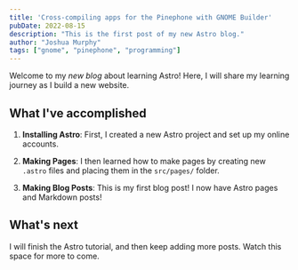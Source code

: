 ```yaml
---
title: 'Cross-compiling apps for the Pinephone with GNOME Builder'
pubDate: 2022-08-15
description: "This is the first post of my new Astro blog."
author: "Joshua Murphy"
tags: ["gnome", "pinephone", "programming"]
---
```


Welcome to my _new blog_ about learning Astro! Here, I will share my learning journey as I build a new website.

## What I've accomplished

1. **Installing Astro**: First, I created a new Astro project and set up my online accounts.

2. **Making Pages**: I then learned how to make pages by creating new `.astro` files and placing them in the `src/pages/` folder.

3. **Making Blog Posts**: This is my first blog post! I now have Astro pages and Markdown posts!

## What's next

I will finish the Astro tutorial, and then keep adding more posts. Watch this space for more to come.
